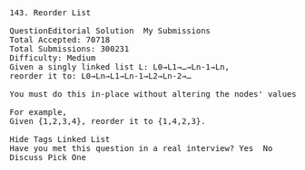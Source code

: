 <pre>
143. Reorder List  

QuestionEditorial Solution  My Submissions
Total Accepted: 70718
Total Submissions: 300231
Difficulty: Medium
Given a singly linked list L: L0→L1→…→Ln-1→Ln,
reorder it to: L0→Ln→L1→Ln-1→L2→Ln-2→…

You must do this in-place without altering the nodes' values.

For example,
Given {1,2,3,4}, reorder it to {1,4,2,3}.

Hide Tags Linked List
Have you met this question in a real interview? Yes  No
Discuss Pick One

</pre>
